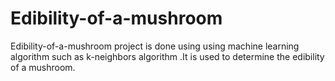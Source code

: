 # Edibility-of-a-mushroom
Edibility-of-a-mushroom project is done using using machine learning algorithm such as k-neighbors algorithm .It is used to determine the edibility of a mushroom.
